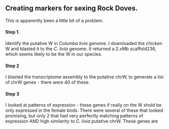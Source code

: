 ## Creating markers for sexing Rock Doves. 
This is apparently been a little bit of a problem. 

#### Step 1. 
Identify the putative W in *Columba livia* genome. I downloaded the chicken W and blasted it to the *C. livia* genome. It returned a 2.xMb scaffold236, 
which seems likely to be the W in our species. 

#### Step 2
I blasted the transcriptome assembly to the putative chrW, to generate a list of chrW genes - there were 40 of these.

#### Step 3
I looked at patterns of expression - these genes if really on the W shold be only expressed in the female birds. There were several of these that 
looked promising, but only 2 that had very perfectly matching patterns of expression AND high similarity to *C. livia* putative chrW. These genes are





